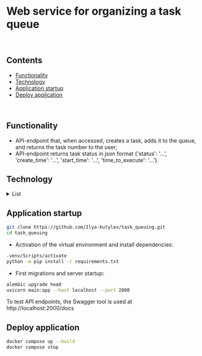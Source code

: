 # Web service for organizing a task queue

<br>

## Contents
- [Functionality](#functionality)
- [Technology](#technology)
- [Application startup](#application-startup)
- [Deploy application](#deploy-application)

<br>

## Functionality
  - API-endpoint that, when accessed, creates a task, adds it to the queue, and returns the task number to the user;
  - API-endpoint returns task status in json format {'status': '...', 'create_time': '...', 'start_time': '...', 'time_to_execute': '...'}.

## Technology

<details><summary>List</summary>

**Programming languages:**

[![Python](https://img.shields.io/badge/Python-3.11-blue?logo=python)](https://www.python.org/)

**Framework:**

[![FastAPI](https://img.shields.io/badge/FastAPI-v0.112.2-blue?logo=FastAPI)](https://fastapi.tiangolo.com/)

**Databases:**

[![PostgreSQL](https://img.shields.io/badge/-PostgreSQL-464646?logo=PostgreSQL)](https://www.postgresql.org/)

</details>

## Application startup

```bash
git clone https://github.com/Ilya-kutylev/task_queuing.git
cd task_queuing
```
- Activation of the virtual environment and install dependencies:
```bash
.venv/Scripts/activate
python -m pip install -r requirements.txt
```
- First migrations and server startup:
```bash
alembic upgrade head
uvicorn main:app --host localhost --port 2000
```
To test API endpoints, the Swagger tool is used at http://localhost:2000/docs

## Deploy application
```bash
docker compose up --build
docker compose stop
```
